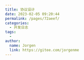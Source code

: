 ```yaml
---
title: 协议设计
date: 2023-02-05 09:20:44
permalink: /pages/72aeef/
categories:
  - 开发日志
tags:
  - 
author: 
  name: Jorgen
  link: https://gitee.com/jorgenme
---
```

